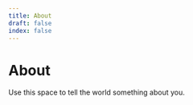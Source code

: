 ```yaml
---
title: About
draft: false
index: false
---
```

# About

Use this space to tell the world something about you.